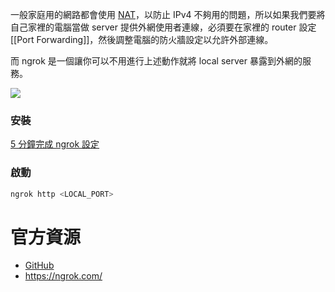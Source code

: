 一般家庭用的網路都會使用 [NAT](</Network/NAT.md>)，以防止 IPv4 不夠用的問題，所以如果我們要將自己家裡的電腦當做 server 提供外網使用者連線，必須要在家裡的 router 設定 [[Port Forwarding]]，然後調整電腦的防火牆設定以允許外部連線。

而 ngrok 是一個讓你可以不用進行上述動作就將 local server 暴露到外網的服務。

![](<https://raw.githubusercontent.com/Jamison-Chen/KM-software/master/img/how-ngrok-works.png>)

### 安裝

[5 分鐘完成 ngrok 設定](https://medium.com/life-after-hello-world/6cedab20bc21)

### 啟動

```sh
ngrok http <LOCAL_PORT>
```

# 官方資源

- [GitHub](https://github.com/inconshreveable/ngrok)
- <https://ngrok.com/>
